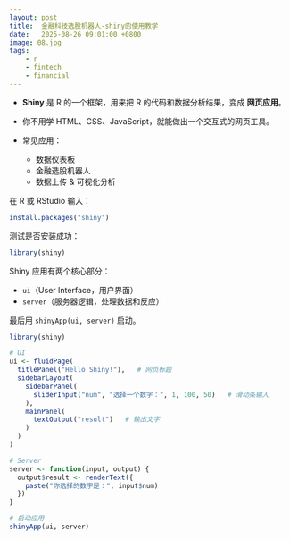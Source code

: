 ```yaml
---
layout: post
title:  金融科技选股机器人-shiny的使用教学
date:   2025-08-26 09:01:00 +0800
image: 08.jpg
tags: 
    - r
    - fintech
    - financial
---
```



* **Shiny** 是 R 的一个框架，用来把 R 的代码和数据分析结果，变成 **网页应用**。
* 你不用学 HTML、CSS、JavaScript，就能做出一个交互式的网页工具。
* 常见应用：

  * 数据仪表板
  * 金融选股机器人
  * 数据上传 & 可视化分析

在 R 或 RStudio 输入：

```r
install.packages("shiny")
```

测试是否安装成功：

```r
library(shiny)
```

Shiny 应用有两个核心部分：

* `ui`（User Interface，用户界面）
* `server`（服务器逻辑，处理数据和反应）

最后用 `shinyApp(ui, server)` 启动。

```r
library(shiny)

# UI
ui <- fluidPage(
  titlePanel("Hello Shiny!"),   # 网页标题
  sidebarLayout(
    sidebarPanel(
      sliderInput("num", "选择一个数字：", 1, 100, 50)   # 滑动条输入
    ),
    mainPanel(
      textOutput("result")   # 输出文字
    )
  )
)

# Server
server <- function(input, output) {
  output$result <- renderText({
    paste("你选择的数字是：", input$num)
  })
}

# 启动应用
shinyApp(ui, server)
```